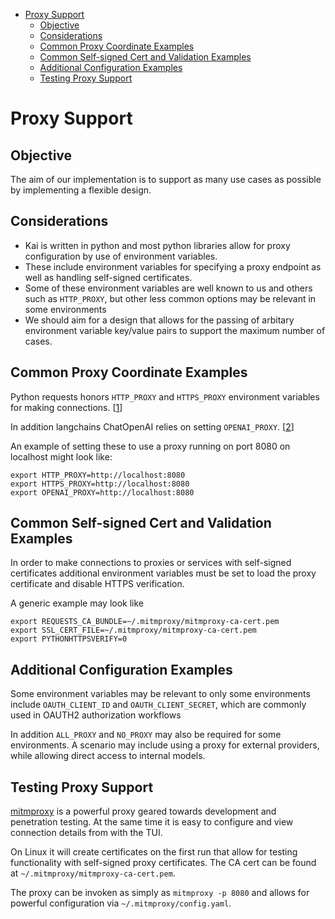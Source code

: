 - [Proxy Support](#proxy-support)
  - [Objective](#objective)
  - [Considerations](#considerations)
  - [Common Proxy Coordinate Examples](#common-proxy-coordinate-examples)
  - [Common Self-signed Cert and Validation Examples](#common-self-signed-cert-and-validation-examples)
  - [Additional Configuration Examples](#additional-configuration-examples)
  - [Testing Proxy Support](#testing-proxy-support)

# Proxy Support

## Objective

The aim of our implementation is to support as many use cases as possible by implementing a flexible design.

## Considerations
- Kai is written in python and most python libraries allow for proxy configuration by use of environment variables.
- These include environment variables for specifying a proxy endpoint as well as handling self-signed certificates.
- Some of these environment variables are well known to us and others such as `HTTP_PROXY`, but other less common options may be relevant in some environments
- We should aim for a design that allows for the passing of arbitary environment variable key/value pairs to support the maximum number of cases.

## Common Proxy Coordinate Examples
Python requests honors `HTTP_PROXY` and `HTTPS_PROXY` environment variables for making connections. [[1](https://requests.readthedocs.io/en/latest/user/advanced/#proxies)]

In addition langchains ChatOpenAI relies on setting `OPENAI_PROXY`. [[2](https://github.com/langchain-ai/langchain/discussions/22591)]

An example of setting these to use a proxy running on port 8080 on localhost might look like:

```
export HTTP_PROXY=http://localhost:8080
export HTTPS_PROXY=http://localhost:8080
export OPENAI_PROXY=http://localhost:8080
```

## Common Self-signed Cert and Validation Examples
In order to make connections to proxies or services with self-signed certificates additional environment variables must be set to load the proxy certificate and disable HTTPS verification.

A generic example may look like
```
export REQUESTS_CA_BUNDLE=~/.mitmproxy/mitmproxy-ca-cert.pem
export SSL_CERT_FILE=~/.mitmproxy/mitmproxy-ca-cert.pem
export PYTHONHTTPSVERIFY=0
```

## Additional Configuration Examples
Some environment variables may be relevant to only some environments include `OAUTH_CLIENT_ID` and `OAUTH_CLIENT_SECRET`, which are commonly used in OAUTH2 authorization workflows

In addition `ALL_PROXY` and `NO_PROXY` may also be required for some environments. A scenario may include using a proxy for external providers, while allowing direct access to internal models.

## Testing Proxy Support
[mitmproxy](https://github.com/mitmproxy/mitmproxy) is a powerful proxy geared towards development and penetration testing. At the same time it is easy to configure and view connection details from with the TUI.

On Linux it will create certificates on the first run that allow for testing functionality with self-signed proxy certificates. The CA cert can be found at `~/.mitmproxy/mitmproxy-ca-cert.pem`.

The proxy can be invoken as simply as `mitmproxy -p 8080` and allows for powerful configuration via `~/.mitmproxy/config.yaml`.
